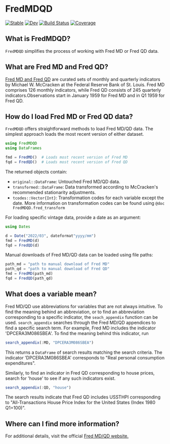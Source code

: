 # FredMDQD

[![Stable](https://img.shields.io/badge/docs-stable-blue.svg)](https://enweg.github.io/FredMDQD.jl/stable/)
[![Dev](https://img.shields.io/badge/docs-dev-blue.svg)](https://enweg.github.io/FredMDQD.jl/dev/)
[![Build Status](https://github.com/enweg/FredMDQD.jl/actions/workflows/CI.yml/badge.svg?branch=main)](https://github.com/enweg/FredMDQD.jl/actions/workflows/CI.yml?query=branch%3Amain)
[![Coverage](https://codecov.io/gh/enweg/FredMDQD.jl/branch/main/graph/badge.svg)](https://codecov.io/gh/enweg/FredMDQD.jl)

## What is FredMDQD? 

`FredMDQD` simplifies the process of working with Fred MD or Fred QD data.

## What are Fred MD and Fred QD?

[Fred MD and Fred QD](https://research.stlouisfed.org/econ/mccracken/fred-databases/) are curated sets of monthly and quarterly indicators by Michael W. McCracken at the Federal Reserve Bank of St. Louis. Fred MD comprises 126 monthly indicators, while Fred QD consists of 245 quarterly indicators.Observations start in January 1959 for Fred MD and in Q1 1959 for Fred QD. 


## How do I load Fred MD or Fred QD data? 

`FredMDQD` offers straightforward methods to load Fred MD/QD data. The simplest approach loads the most recent version of either dataset. 

```julia
using FredMDQD
using DataFrames

fmd = FredMD()  # Loads most recent version of Fred MD
fqd = FredQD()  # Loads most recent version of Fred QD
```

The returned objects contain: 

- `original::DataFrame`: Untouched Fred MD/QD data. 
- `transformed::DataFrame`: Data transformed according to McCracken's recommended stationarity adjustments.
- `tcodes::Vector{Int}`: Transformation codes for each variable except the date. More information on transformation codes can be found using `@doc FredMDQD.fred_transform`

For loading specific vintage data, provide a date as an argument: 

```julia
using Dates

d = Date("2022/03", dateformat"yyyy/mm")
fmd = FredMD(d)
fqd = FredQD(d)
```

Manual downloads of Fred MD/QD data can be loaded using file paths: 

```julia
path_md = "path to manual download of Fred MD"
path_qd = "path to manual download of Fred QD"
fmd = FredMD(path_md)
fqd = FredQD(path_qd)
```


## What does a variable mean? 

Fred MD/QD use abbreviations for variables that are not always intuitive. To find the meaning behind an abbreviation, or to find an abbreviation corresponding to a specific indicator, the `seach_appendix` function can be used. `search_appendix` searches through the Fred MD/QD appendices to find a specific search term. For example, Fred MD includes the indicator 'DPCERA3M086SBEA'. To find the meaning behind this indicator, run 

```julia
search_appendix(:MD, "DPCERA3M086SBEA")
```

This returns a `DataFrame` of search results matching the search criteria. The indicator 'DPCERA3M086SBEA' corresponds to "Real personal consumption expenditures". 

Similarly, to find an indicator in Fred QD corresponding to house prices, search for 'house' to see if any such indicators exist.

```julia 
search_appendix(:QD, "house")
```

The search results indicate that Fred QD includes USSTHPI corresponding to "All-Transactions House Price Index for the United States (Index 1980 Q1=100)". 

## Where can I find more information? 

For additional details, visit the official [Fred MD/QD website.](https://research.stlouisfed.org/econ/mccracken/fred-databases/) 
